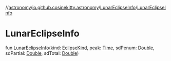 //[astronomy](../../../index.md)/[io.github.cosinekitty.astronomy](../index.md)/[LunarEclipseInfo](index.md)/[LunarEclipseInfo](-lunar-eclipse-info.md)

# LunarEclipseInfo

fun [LunarEclipseInfo](-lunar-eclipse-info.md)(kind: [EclipseKind](../-eclipse-kind/index.md), peak: [Time](../-time/index.md), sdPenum: [Double](https://kotlinlang.org/api/latest/jvm/stdlib/kotlin/-double/index.html), sdPartial: [Double](https://kotlinlang.org/api/latest/jvm/stdlib/kotlin/-double/index.html), sdTotal: [Double](https://kotlinlang.org/api/latest/jvm/stdlib/kotlin/-double/index.html))
